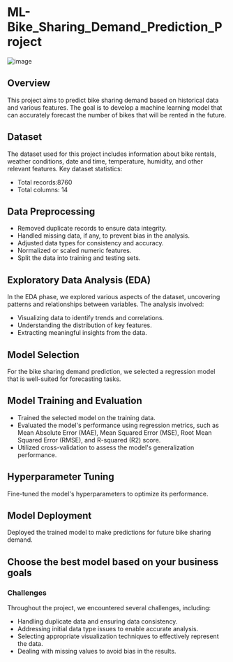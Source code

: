 # ML-Bike_Sharing_Demand_Prediction_Project
![image](https://github.com/CodeNinjaSatyam/ML-Bike_Sharing_Demand_Prediction_Project/assets/148047911/ec259634-04e0-4466-a981-e18dad584b6e)

## Overview

This project aims to predict bike sharing demand based on historical data and various features. The goal is to develop a machine learning model that can accurately forecast the number of bikes that will be rented in the future.

## Dataset

The dataset used for this project includes information about bike rentals, weather conditions, date and time, temperature, humidity, and other relevant features. Key dataset statistics:

- Total records:8760
- Total columns: 14

## Data Preprocessing

- Removed duplicate records to ensure data integrity.
- Handled missing data, if any, to prevent bias in the analysis.
- Adjusted data types for consistency and accuracy.
- Normalized or scaled numeric features.
- Split the data into training and testing sets.

## Exploratory Data Analysis (EDA)

In the EDA phase, we explored various aspects of the dataset, uncovering patterns and relationships between variables. The analysis involved:

- Visualizing data to identify trends and correlations.
- Understanding the distribution of key features.
- Extracting meaningful insights from the data.

## Model Selection

For the bike sharing demand prediction, we selected a regression model that is well-suited for forecasting tasks.

## Model Training and Evaluation

- Trained the selected model on the training data.
- Evaluated the model's performance using regression metrics, such as Mean Absolute Error (MAE), Mean Squared Error (MSE), Root Mean Squared Error (RMSE), and R-squared (R2) score.
- Utilized cross-validation to assess the model's generalization performance.

## Hyperparameter Tuning

Fine-tuned the model's hyperparameters to optimize its performance.

## Model Deployment

Deployed the trained model to make predictions for future bike sharing demand.

## Choose the best model based on your business goals

### Challenges

Throughout the project, we encountered several challenges, including:

- Handling duplicate data and ensuring data consistency.
- Addressing initial data type issues to enable accurate analysis.
- Selecting appropriate visualization techniques to effectively represent the data.
- Dealing with missing values to avoid bias in the results.

